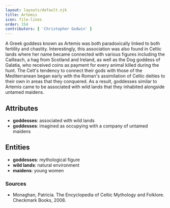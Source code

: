 ```yaml
---
layout: layouts/default.njk
title: Artemis
icon: file-lines
order: 154
contributors: [ 'Christopher Godwin' ]
---
```

A Greek goddess known as Artemis was both paradoxically linked to both fertility and chastity. Interestingly, this association was also found in Celtic lands where her name became connected with various figures including the Cailleach, a hag from Scotland and Ireland, as well as the Dog goddess of Galatia, who received coins as payment for every animal killed during the hunt. The Celt's tendency to connect their gods with those of the Mediterranean began early with the Roman's assimilation of Celtic deities to their own in areas that they conquered. As a result, goddesses similar to Artemis came to be associated with wild lands that they inhabited alongside untamed maidens.

## Attributes

- **goddesses**: associated with wild lands
- **goddesses**: imagined as occupying with a company of untamed maidens

## Entities

- **goddesses**: mythological figure
- **wild lands**: natural environment
- **maidens**: young women

### Sources

- Monaghan, Patricia. The Encyclopedia of Celtic Mythology and Folklore. Checkmark Books, 2008.

